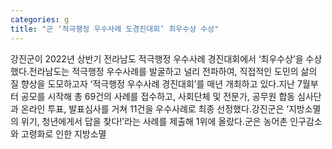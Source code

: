 ```yaml
---
categories: g
title: "군 ‘적극행정 우수사례 도경진대회’ 최우수상 수상"
---
```

강진군이 2022년 상반기 전라남도 적극행정 우수사례 경진대회에서 ‘최우수상’을 수상했다.전라남도는 적극행정 우수사례를 발굴하고 널리 전파하여, 직접적인 도민의 삶의 질 향상을 도모하고자 ‘적극행정 우수사례 경진대회’를 매년 개최하고 있다.지난 7월부터 공모를 시작해 총 69건의 사례를 접수하고, 사회단체 및 전문가, 공무원 합동 심사단과 온라인 투표, 발표심사를 거쳐 11건을 우수사례로 최종 선정했다.강진군은 ‘지방소멸의 위기, 청년에게서 답을 찾다!’라는 사례를 제출해 1위에 올랐다.군은 농어촌 인구감소와 고령화로 인한 지방소멸